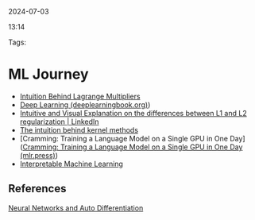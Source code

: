 2024-07-03

13:14

Tags:

# ML Journey


- [Intuition Behind Lagrange Multipliers](https://medium.com/@andrew.chamberlain/a-simple-explanation-of-why-lagrange-multipliers-works-253e2cdcbf74)
- [Deep Learning (deeplearningbook.org)](https://www.deeplearningbook.org/))
- [Intuitive and Visual Explanation on the differences between L1 and L2 regularization | LinkedIn](https://www.linkedin.com/pulse/intuitive-visual-explanation-differences-between-l1-l2-xiaoli-chen/)
- [The intuition behind kernel methods](https://www.hashpi.com/the-intuition-behind-kernel-methods)
- [Cramming: Training a Language Model on a Single GPU in One Day]([Cramming: Training a Language Model on a Single GPU in One Day (mlr.press)](https://proceedings.mlr.press/v202/geiping23a/geiping23a.pdf))
- [Interpretable Machine Learning](https://christophm.github.io/interpretable-ml-book/)
## References
[Neural Networks and Auto Differentiation](https://people.cs.umass.edu/~domke/courses/sml2011/08autodiff_nnets.pdf)

